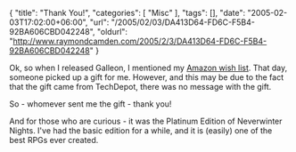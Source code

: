 {
	"title": "Thank You!",
	"categories": [
		"Misc"
	],
	"tags": [],
	"date": "2005-02-03T17:02:00+06:00",
	"url": "/2005/02/03/DA413D64-FD6C-F5B4-92BA606CBD042248",
	"oldurl": "http://www.raymondcamden.com/2005/2/3/DA413D64-FD6C-F5B4-92BA606CBD042248"
}

Ok, so when I released Galleon, I mentioned my <a href="http://www.amazon.com/o/registry/2TCL1D08EZEYE">Amazon wish list</a>. That day, someone picked up a gift for me. However, and this may be due to the fact that the gift came from TechDepot, there was no message with the gift.

So - whomever sent me the gift - thank you!

And for those who are curious - it was the Platinum Edition of Neverwinter Nights. I've had the basic edition for a while, and it is (easily) one of the best RPGs ever created.